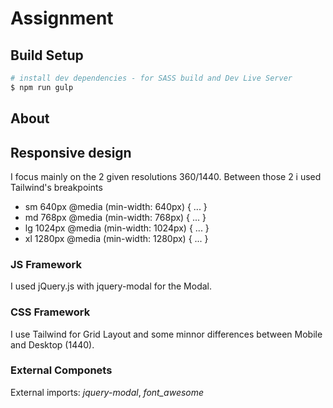 # Assignment

## Build Setup

```bash
# install dev dependencies - for SASS build and Dev Live Server
$ npm run gulp

```

## About

## Responsive design
I focus mainly on the 2 given resolutions 360/1440. Between those 2 i used Tailwind's breakpoints 
- sm	640px	@media (min-width: 640px) { ... }
- md	768px	@media (min-width: 768px) { ... }
- lg	1024px	@media (min-width: 1024px) { ... }
- xl	1280px	@media (min-width: 1280px) { ... }


### JS Framework
I used jQuery.js with jquery-modal for the Modal.

### CSS Framework
I use Tailwind for Grid Layout and some minnor differences between Mobile and Desktop (1440).

### External Componets
External imports:
_jquery-modal_,  _font_awesome_